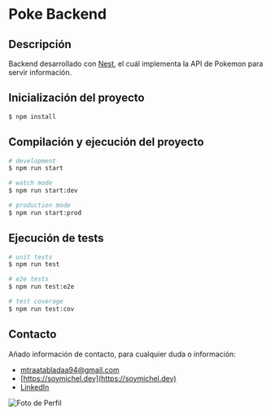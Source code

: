 # Poke Backend

## Descripción

Backend desarrollado con [Nest](https://github.com/nestjs/nest), el cuál implementa la API de Pokemon para servir información.

## Inicialización del proyecto

```bash
$ npm install
```

## Compilación y ejecución del proyecto

```bash
# development
$ npm run start

# watch mode
$ npm run start:dev

# production mode
$ npm run start:prod
```

## Ejecución de tests

```bash
# unit tests
$ npm run test

# e2e tests
$ npm run test:e2e

# test coverage
$ npm run test:cov
```

## Contacto

Añado información de contacto, para cualquier duda o información:

- [mtraatabladaa94@gmail.com](mailto:mtraatabladaa94@gmail.com)
- [https://soymichel.dev](https://soymichel.dev)
- [LinkedIn](https://www.linkedin.com/in/soymichelt)

![Foto de Perfil](https://github.com/soymichelt/CV/blob/master/public/res/circleProfile64x64.png)
